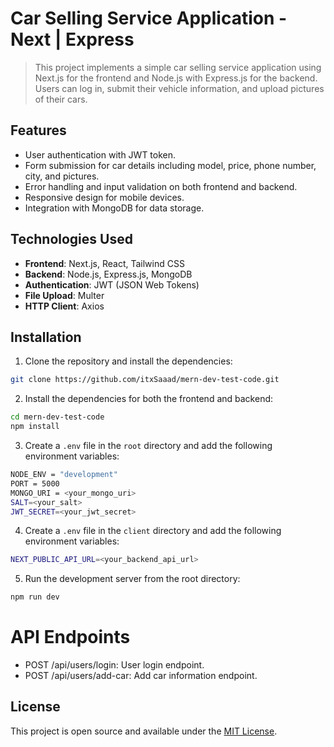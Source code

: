 # Car Selling Service Application - Next | Express

> This project implements a simple car selling service application using Next.js for the frontend and Node.js with Express.js for the backend. Users can log in, submit their vehicle information, and upload pictures of their cars.

## Features

- User authentication with JWT token.
- Form submission for car details including model, price, phone number, city, and pictures.
- Error handling and input validation on both frontend and backend.
- Responsive design for mobile devices.
- Integration with MongoDB for data storage.

## Technologies Used

- **Frontend**: Next.js, React, Tailwind CSS
- **Backend**: Node.js, Express.js, MongoDB
- **Authentication**: JWT (JSON Web Tokens)
- **File Upload**: Multer
- **HTTP Client**: Axios

## Installation

1. Clone the repository and install the dependencies:

```bash
git clone https://github.com/itxSaaad/mern-dev-test-code.git
```

2. Install the dependencies for both the frontend and backend:

```bash
cd mern-dev-test-code
npm install
```

3. Create a `.env` file in the `root` directory and add the following environment variables:

```bash
NODE_ENV = "development"
PORT = 5000
MONGO_URI = <your_mongo_uri>
SALT=<your_salt>
JWT_SECRET=<your_jwt_secret>
```

4. Create a `.env` file in the `client` directory and add the following environment variables:

```bash
NEXT_PUBLIC_API_URL=<your_backend_api_url>
```

5. Run the development server from the root directory:

```bash
npm run dev
```

# API Endpoints

- POST /api/users/login: User login endpoint.
- POST /api/users/add-car: Add car information endpoint.

## License

This project is open source and available under the [MIT License](LICENSE).
